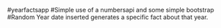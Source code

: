 #yearfactsapp
#Simple use of a numbersapi and some simple bootstrap
#Random Year date inserted generates a specific fact about that year.
